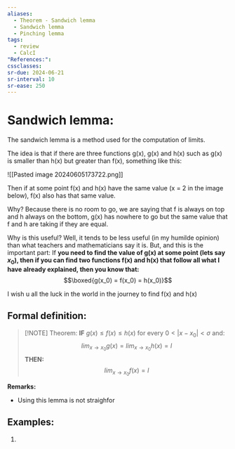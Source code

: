 ```yaml
---
aliases:
  - Theorem - Sandwich lemma
  - Sandwich lemma
  - Pinching lemma
tags:
  - review
  - CalcI
"References:": 
cssclasses:
sr-due: 2024-06-21
sr-interval: 10
sr-ease: 250
---
```

# Sandwich lemma: 


The sandwich lemma is a method used for the computation of limits. 

The idea is that if there are three functions g(x), g(x) and h(x) such as g(x) is smaller than h(x) but greater than f(x), something like this: 

![[Pasted image 20240605173722.png]]

Then if at some point f(x) and h(x) have the same value (x = 2 in the image below), f(x) also has that same value. 

Why? Because there is no room to go, we are saying that f is always on top and h always on the bottom, g(x) has nowhere to go but the same value that f and h are taking if they are equal. 

Why is this useful? Well, it tends to be less useful (in my humilde opinion) than what teachers and mathematicians say it is. But, and this is the important part: 
If **you need to find the value of g(x) at some point (lets say $x_0$), then if you can find two functions f(x) and h(x) that follow all what I have already explained, then you know that:**
$$\boxed{g(x_0) = f(x_0) = h(x_0)}$$

I wish u all the luck in the world in the journey to find f(x) and h(x)

## Formal definition: 

> [!NOTE] Theorem: 
> **IF** $g(x) \leq f(x) \leq h(x)$ for every $0< |x-x_0| < \sigma$  and:
> $$
> lim_{x\rightarrow x_0}g(x) = lim_{x\rightarrow x_0} h(x)= l
> $$
> **THEN:**
> $$
> lim_{x\rightarrow x_0}f(x)= l
> $$

**Remarks:**
+ Using this lemma is not straighfor
## Examples: 

1. 

